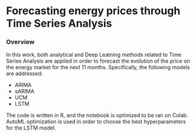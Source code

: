 # Forecasting energy prices through Time Series Analysis

<h3>Overview</h3>
In this work, both analytical and Deep Leatning methods related to Time Series Analysis are applied in order to forecast the evolution of the price on the energy market for the next 11 months. 
Specifically, the following models are addressed:
<p></p>
<ul>
  <li>ARIMA</li>
  <li>sARIMA</li>
  <li>UCM</li>
  <li>LSTM</li>
 </ul>
 
 The code is written in R, and the notebook is optimized to be ran on Colab. AutoML optimization is used in order to choose the best hyperparameters for the LSTM model.
